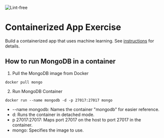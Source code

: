 ![Lint-free](https://github.com/nyu-software-engineering/containerized-app-exercise/actions/workflows/lint.yml/badge.svg)

# Containerized App Exercise

Build a containerized app that uses machine learning. See [instructions](./instructions.md) for details.


## How to run MongoDB in a container
1. Pull the MongoDB image from Docker
```
docker pull mongo
```
2. Run MongoDB Container
```
docker run --name mongodb -d -p 27017:27017 mongo
```
 - --name mongodb: Names the container "mongodb" for easier reference.
- d: Runs the container in detached mode.
- p 27017:27017: Maps port 27017 on the host to port 27017 in the container.
- mongo: Specifies the image to use.


